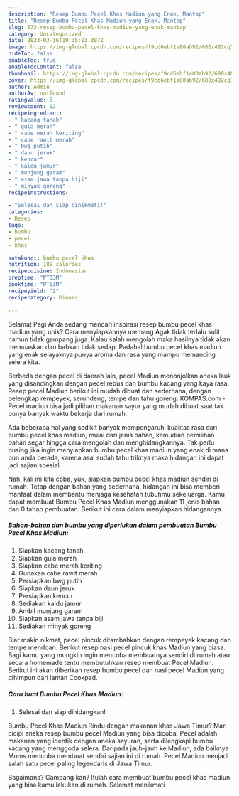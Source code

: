 ```yaml
---
description: "Resep Bumbu Pecel Khas Madiun yang Enak, Mantap"
title: "Resep Bumbu Pecel Khas Madiun yang Enak, Mantap"
slug: 573-resep-bumbu-pecel-khas-madiun-yang-enak-mantap
category: Uncategorized
date: 2023-03-16T19:35:03.307Z
image: https://img-global.cpcdn.com/recipes/f9cd6ebf1a80ab92/680x482cq70/bumbu-pecel-khas-madiun-foto-resep-utama.jpg
hideToc: false
enableToc: true
enableTocContent: false
thumbnail: https://img-global.cpcdn.com/recipes/f9cd6ebf1a80ab92/680x482cq70/bumbu-pecel-khas-madiun-foto-resep-utama.jpg
cover: https://img-global.cpcdn.com/recipes/f9cd6ebf1a80ab92/680x482cq70/bumbu-pecel-khas-madiun-foto-resep-utama.jpg
author: Admin
authorAv: notfound
ratingvalue: 5
reviewcount: 12
recipeingredient:
- " kacang tanah"
- " gula merah"
- " cabe merah keriting"
- " cabe rawit merah"
- " bwg putih"
- " daun jeruk"
- " kencur"
- " kaldu jamur"
- " munjung garam"
- " asam jawa tanpa biji"
- " minyak goreng"
recipeinstructions:

- "Selesai dan siap dinikmati!"
categories:
- Resep
tags:
- bumbu
- pecel
- khas

katakunci: bumbu pecel khas 
nutrition: 189 calories
recipecuisine: Indonesian
preptime: "PT33M"
cooktime: "PT53M"
recipeyield: "2"
recipecategory: Dinner

---
```



Selamat Pagi Anda sedang mencari inspirasi resep bumbu pecel khas madiun yang unik? Cara menyiapkannya memang Agak tidak terlalu sulit namun tidak gampang juga. Kalau salah mengolah maka hasilnya tidak akan memuaskan dan bahkan tidak sedap. Padahal bumbu pecel khas madiun yang enak selayaknya punya aroma dan rasa yang mampu memancing selera kita.


Berbeda dengan pecel di daerah lain, pecel Madiun menonjolkan aneka lauk yang disandingkan dengan pecel rebus dan bumbu kacang yang kaya rasa. Resep pecel Madiun berikut ini mudah dibuat dan sederhana, dengan pelengkap rempeyek, serundeng, tempe dan tahu goreng. KOMPAS.com - Pecel madiun bisa jadi pilihan makanan sayur yang mudah dibuat saat tak punya banyak waktu bekerja dari rumah.

Ada beberapa hal yang sedikit banyak mempengaruhi kualitas rasa dari bumbu pecel khas madiun, mulai dari jenis bahan, kemudian pemilihan bahan segar hingga cara mengolah dan menghidangkannya. Tak perlu pusing jika ingin menyiapkan bumbu pecel khas madiun yang enak di mana pun anda berada, karena asal sudah tahu triknya maka hidangan ini dapat jadi sajian spesial.


Nah, kali ini kita coba, yuk, siapkan bumbu pecel khas madiun sendiri di rumah. Tetap dengan bahan yang sederhana, hidangan ini bisa memberi manfaat dalam membantu menjaga kesehatan tubuhmu sekeluarga. Kamu dapat membuat Bumbu Pecel Khas Madiun menggunakan 11 jenis bahan dan 0 tahap pembuatan. Berikut ini cara dalam menyiapkan hidangannya.

<!--inarticleads1-->

##### Bahan-bahan dan bumbu yang diperlukan dalam pembuatan Bumbu Pecel Khas Madiun:

1. Siapkan  kacang tanah
1. Siapkan  gula merah
1. Siapkan  cabe merah keriting
1. Gunakan  cabe rawit merah
1. Persiapkan  bwg putih
1. Siapkan  daun jeruk
1. Persiapkan  kencur
1. Sediakan  kaldu jamur
1. Ambil  munjung garam
1. Siapkan  asam jawa tanpa biji
1. Sediakan  minyak goreng


Biar makin nikmat, pecel pincuk ditambahkan dengan rempeyek kacang dan tempe mendoan. Berikut resep nasi pecel pincuk khas Madiun yang biasa. Bagi kamu yang mungkin ingin mencoba membuatnya sendiri di rumah atau secara homemade tentu membutuhkan resep membuat Pecel Madiun. Berikut ini akan diberikan resep bumbu pecel dan nasi pecel Madiun yang dihimpun dari laman Cookpad. 

<!--inarticleads2-->

##### Cara buat Bumbu Pecel Khas Madiun:


1. Selesai dan siap dihidangkan!

Bumbu Pecel Khas Madiun Rindu dengan makanan khas Jawa Timur? Mari cicipi aneka resep bumbu pecel Madiun yang bisa dicoba. Pecel adalah makanan yang identik dengan aneka sayuran, serta dilengkapi bumbu kacang yang menggoda selera. Daripada jauh-jauh ke Madiun, ada baiknya Moms mencoba membuat sendiri sajian ini di rumah. Pecel Madiun menjadi salah satu pecel paling legendaris di Jawa Timur. 

Bagaimana? Gampang kan? Itulah cara membuat bumbu pecel khas madiun yang bisa kamu lakukan di rumah. Selamat menikmati
